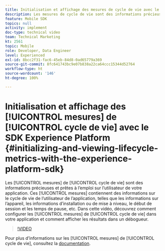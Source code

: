 ```yaml
---
title: Initialisation et affichage des mesures de cycle de vie avec le SDK Experience Platform
description: Les mesures de cycle de vie sont des informations précieuses et prêtes à lʼemploi sur lʼutilisateur de votre application. Ces mesures contiennent des informations sur le cycle de vie de lʼutilisateur de lʼapplication, telles que les informations sur lʼappareil, les informations dʼinstallation ou de mise à niveau, le début de session et les temps de pause, etc. Dans cette vidéo, découvrez comment configurer des mesures de cycle de vie dans votre application et comment afficher les résultats dans un débogueur.
feature: Mobile SDK
topics: null
activity: implement
doc-type: technical video
team: Technical Marketing
kt: 2561
topic: Mobile
role: Developer, Data Engineer
level: Experienced
exl-id: 8bcc2f31-fac6-45eb-84d8-0ad65779a369
source-git-commit: 8fc641743bc9e07b838a22ca64ccc15344d52764
workflow-type: ht
source-wordcount: '146'
ht-degree: 100%

---
```


# Initialisation et affichage des [!UICONTROL mesures] de [!UICONTROL cycle de vie] avec le SDK Experience Platform {#initializing-and-viewing-lifecycle-metrics-with-the-experience-platform-sdk}

Les [!UICONTROL mesures] de [!UICONTROL cycle de vie] sont des informations précieuses et prêtes à lʼemploi sur lʼutilisateur de votre application. Ces [!UICONTROL mesures] contiennent des informations sur le cycle de vie de lʼutilisateur de lʼapplication, telles que les informations sur lʼappareil, les informations dʼinstallation ou de mise à niveau, le début de session et les temps de pause, etc. Dans cette vidéo, découvrez comment configurer les [!UICONTROL mesures] de [!UICONTROL cycle de vie] dans votre application et comment afficher les résultats dans un débogueur.

>[!VIDEO](https://video.tv.adobe.com/v/26258/?quality=12&learn=on)

Pour plus dʼinformations sur les [!UICONTROL mesures] de [!UICONTROL cycle de vie], consultez la [documentation](https://aep-sdks.gitbook.io/docs/using-mobile-extensions/mobile-core/lifecycle).
